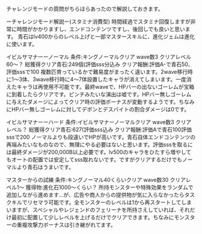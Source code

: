 チャレンジモードの質問がちらほらあったので解説しておきます。

ーチャレンジモード解説ー(スタミナ消費型)
時間経過でスタミナ回復しますが非常に時間がかかりますし、エンドコンテンツですし、後回しでも良いと思います。
青石はlv400からのレベル上げと一部マスタースキルに、進化ジェムは進化に使います。

イビルサマナーーノーマル
条件:キングノーマルクリア
wave数3
クリアレベル60〜？
総獲得クリア青石:249個(評価sss分込み
クリア報酬:評価A-で青石50、評価sssで100
複数匹育っているかで難易度がまったく違います。2wave移行時に1〜3体、3wave移行時に4〜7体設置したキャラが消えてしまいます。一度消えたキャラは再使用不可能です。最終waveで、HPバーの出ないゴーレムが宝箱に到着したらクリアです。ピンチみたいな演出は嘘です。HPバー無しゴーレムに与えたダメージによってクリア時の評価ボーナスが変動するようです。ちなみにHPバー無しゴーレムに対してデボンとデスバイトの割合ダメージは0です。

イビルサマナーーハード
条件:イビルサマナーノーマルクリア
wave数3
クリアレベル？
総獲得クリア青石:627(評価sss込み
クリア報酬:評価Aで青石100評価sssで200
ノーマルよりも段違いでHPが高いです。青石自体エンドコンテンツの再端みたいなものなので、無理にやる必要はないと思います。評価sssを取るには最終ダメージが200,000B以上必要です。lv500のキャラをひたすら増やしてもオートの配置では安定してsss取れないです。ですがクリアするだけでもノーマルより青石はうまいです。

マスターからの試練
条件:キングノーマル40くらいクリア
wave数30
クリアレベル1〜
獲得物:進化石1000〜くらい？
所持モンスターや特殊効果をランダムで追加しながら進めます…が、広告や商人からの提供物が気に入らなかったらタスクキルでリセマラ可能です。全モンスターのレベルは1から再スタートしてしまいますが、スペシャルやレジェンドのフェリーナを所持さえしていれば、それだけ最初に配置して少しレベルを上げるだけでクリアできます。ちなみにモンスターの重複攻撃力ボーナスは引き継がれてます。